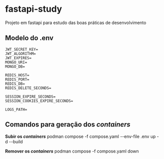 # fastapi-study
Projeto em fastapi para estudo das boas práticas de desenvolvimento


## Modelo do .env

```
JWT_SECRET_KEY=
JWT_ALGORITHM=
JWT_EXPIRES=
MONGO_URI= 
MONGO_DB=

REDIS_HOST=
REDIS_PORT=
REDIS_DB=
REDIS_DELETE_SECONDS=

SESSION_EXPIRE_SECONDS=
SESSION_COOKIES_EXPIRE_SECONDS= 

LOGS_PATH=
```

## Comandos para geração dos _containers_

**Subir os _containers_**
podman compose -f compose.yaml --env-file .env up -d --build

**Remover os _containers_**
podman compose -f compose.yaml down

